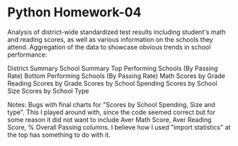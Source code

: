 # Python Homework-04

Analysis of district-wide standardized test results including student's math and reading scores, as well as various information on the schools they attend. Aggregation of the data to showcase obvious trends in school performance:

District Summary
School Summary
Top Performing Schools (By Passing Rate)
Bottom Performing Schools (By Passing Rate)
Math Scores by Grade
Reading Scores by Grade
Scores by School Spending
Scores by School Size
Scores by School Type


Notes:
Bugs with final charts for "Scores by School Spending, Size and type". This I played around with, since the code seemed correct but for some reason it did not want to include Aver Math Score, Aver Reading Score, % Overall Passing columns. I believe how I used "import statistics" at the top has something to do with it.
